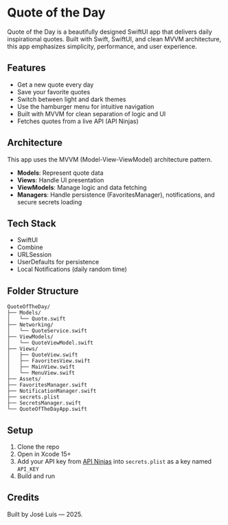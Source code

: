 # Quote of the Day

Quote of the Day is a beautifully designed SwiftUI app that delivers daily inspirational quotes. Built with Swift, SwiftUI, and clean MVVM architecture, this app emphasizes simplicity, performance, and user experience.

## Features

- Get a new quote every day
- Save your favorite quotes
- Switch between light and dark themes
- Use the hamburger menu for intuitive navigation
- Built with MVVM for clean separation of logic and UI
- Fetches quotes from a live API (API Ninjas)

## Architecture

This app uses the MVVM (Model-View-ViewModel) architecture pattern.

- **Models**: Represent quote data
- **Views**: Handle UI presentation
- **ViewModels**: Manage logic and data fetching
- **Managers**: Handle persistence (FavoritesManager), notifications, and secure secrets loading

## Tech Stack

- SwiftUI
- Combine
- URLSession
- UserDefaults for persistence
- Local Notifications (daily random time)

## Folder Structure

```
QuoteOfTheDay/
├── Models/
│   └── Quote.swift
├── Networking/
│   └── QuoteService.swift
├── ViewModels/
│   └── QuoteViewModel.swift
├── Views/
│   ├── QuoteView.swift
│   ├── FavoritesView.swift
│   ├── MainView.swift
│   └── MenuView.swift
├── Assets/
├── FavoritesManager.swift
├── NotificationManager.swift
├── secrets.plist
├── SecretsManager.swift
└── QuoteOfTheDayApp.swift
```

## Setup

1. Clone the repo
2. Open in Xcode 15+
3. Add your API key from [API Ninjas](https://api-ninjas.com/api/quotes) into `secrets.plist` as a key named `API_KEY`
4. Build and run

## Credits

Built by José Luís — 2025.
